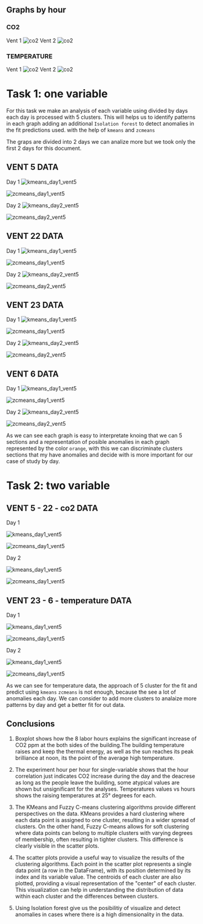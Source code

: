## Graphs by hour

### CO2

Vent 1
![co2](/Taller3/P1_UML/imagenes/lb_V005_vent01_CO2.png) 
Vent 2
![co2](/Taller3/P1_UML/imagenes/lb_V022_vent02_CO2.png) 

### TEMPERATURE
Vent 1
![co2](/Taller3/P1_UML/imagenes/lb_V006_vent01_temp_out.png) 
Vent 2
![co2](/Taller3/P1_UML/imagenes/lb_V023_vent02_temp_out.png) 


# Task 1: one variable

For this task we make an analysis of each variable using divided by days each day is processed with 5 clusters. This will helps us to identify patterns in each graph adding an additional ``Isolation forest`` to detect anomalies in the fit predictions used. with the help of ``kmeans`` and `zcmeans`

The graps are divided into 2 days we can analize more but we took only the first 2 days for this document. 

## VENT 5 DATA
Day 1 
![kmeans_day1_vent5](/Taller3/P1_UML/imagenes/kmeans_day1.png) 

![zcmeans_day1_vent5](/Taller3/P1_UML/imagenes/zcmeans_day1.png) 

Day 2 
![kmeans_day2_vent5](/Taller3/P1_UML/imagenes/kmeans_day2.png) 

![zcmeans_day2_vent5](/Taller3/P1_UML/imagenes/zcmeans_day1.png) 

## VENT 22 DATA
Day 1 
![kmeans_day1_vent5](/Taller3/P1_UML/imagenes/kmeans_day1_v022.png) 

![zcmeans_day1_vent5](/Taller3/P1_UML/imagenes/zcmeans_day1_v022.png) 

Day 2 
![kmeans_day2_vent5](/Taller3/P1_UML/imagenes/kmeans_day2_v022.png) 

![zcmeans_day2_vent5](/Taller3/P1_UML/imagenes/zcmeans_day2_v022.png) 


## VENT 23 DATA
Day 1 
![kmeans_day1_vent5](/Taller3/P1_UML/imagenes/kmeans_day1_temp_vent23_2.png) 

![zcmeans_day1_vent5](/Taller3/P1_UML/imagenes/zcmeans_day1_temp_vent23_2.png) 

Day 2 
![kmeans_day2_vent5](/Taller3/P1_UML/imagenes/kmeans_day2_temp_vent23_2.png) 

![zcmeans_day2_vent5](/Taller3/P1_UML/imagenes/zcmeans_day2_temp_vent23_2.png) 


## VENT 6 DATA
Day 1 
![kmeans_day1_vent5](/Taller3/P1_UML/imagenes/kmeans_day1_temp_vent6_1.png) 

![zcmeans_day1_vent5](/Taller3/P1_UML/imagenes/zcmeans_day1_temp_vent6_1.png) 

Day 2 
![kmeans_day2_vent5](/Taller3/P1_UML/imagenes/kmeans_day2_temp_vent6_1.png) 

![zcmeans_day2_vent5](/Taller3/P1_UML/imagenes/zcmeans_day2_temp_vent6_1.png) 


As we can see each graph is easy to interpretate knoing that we can 5 sections and a representation of posible anomalies in each graph represented by the color ``orange``, with this we can discriminate clusters sections that my have anomalies and decide with is more important for our case of study by day.


# Task 2: two variable

## VENT 5 - 22 - co2 DATA

Day 1

![kmeans_day1_vent5](/Taller3/P1_UML/imagenes/kmeans_day1_multivariable.png) 

![zcmeans_day1_vent5](/Taller3/P1_UML/imagenes/zcmeans_day1_multivariable.png) 

Day 2 

![kmeans_day1_vent5](/Taller3/P1_UML/imagenes/kmeans_day2_multivariable.png) 

![zcmeans_day1_vent5](/Taller3/P1_UML/imagenes/zcmeans_day2_multivariable.png) 


## VENT 23 - 6 - temperature DATA

Day 1 

![kmeans_day1_vent5](/Taller3/P1_UML/imagenes/kmeans_day1_multivariable_temperature.png) 

![zcmeans_day1_vent5](/Taller3/P1_UML/imagenes/zcmeans_day1_multivariable_temperature.png) 

Day 2

![kmeans_day1_vent5](/Taller3/P1_UML/imagenes/kmeans_day2_multivariable_temperature.png) 

![zcmeans_day1_vent5](/Taller3/P1_UML/imagenes/zcmeans_day2_multivariable_temperature.png) 

As we can see for temperature data, the approach of 5 cluster for the fit and predict using ``kmeans`` ``zcmeans`` is not enough, because the see a lot of anomalies each day. We can consider to add more clusters to analaize more patterns by day and get a better fit for out data.


## Conclusions
1. Boxplot shows how the 8 labor hours explains the significant increase of CO2 ppm at the both sides of the building.The building temperature raises and keep the thermal energy, as well as the sun reaches its peak brilliance at noon, its the point of the average high temperature.

1. The experiment hour per hour for single-variable shows that the hour correlation just indicates CO2 increase during the day and the deacrese as long as the people leave the building, some atypical values are shown but unsignificant for the analyses. Temperatures values vs hours shows the raising temperatures at 25° degrees for each.

1. The KMeans and Fuzzy C-means clustering algorithms provide different perspectives on the data. KMeans provides a hard clustering where each data point is assigned to one cluster, resulting in a wider spread of clusters. On the other hand, Fuzzy C-means allows for soft clustering where data points can belong to multiple clusters with varying degrees of membership, often resulting in tighter clusters. This difference is clearly visible in the scatter plots.

1. The scatter plots provide a useful way to visualize the results of the clustering algorithms. Each point in the scatter plot represents a single data point (a row in the DataFrame), with its position determined by its index and its variable value. The centroids of each cluster are also plotted, providing a visual representation of the "center" of each cluster. This visualization can help in understanding the distribution of data within each cluster and the differences between clusters.

1. Using Isolation forest give us the posibilitiy of visualize and detect anomalies in cases where there is a high dimensionality in the data. 
